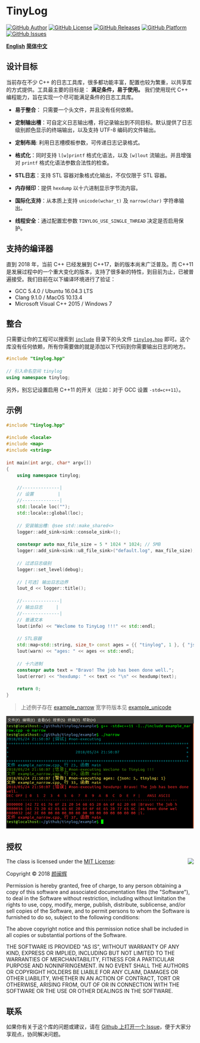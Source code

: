 # TinyLog

[![GitHub Author](https://img.shields.io/badge/%E4%BD%9C%E8%80%85-%E9%A2%9C%E9%97%BD%E8%BE%89-blue.svg)](mailto:yanminhui163@163.com)
[![GitHub License](https://img.shields.io/badge/license-MIT-blue.svg)](https://www.github.com/yanminhui/tinylog/tree/master/LICENSE)
[![GitHub Releases](https://img.shields.io/github/release/yanminhui/tinylog.svg)](https://github.com/yanminhui/tinylog/releases)
[![GitHub Platform](https://img.shields.io/badge/platform-%20linux%20%7C%20macos%20%7C%20windows%20-brightgreen.svg)](https://github.com/yanminhui/tinylog/tree/master/README.md)
[![GitHub Issues](https://img.shields.io/github/issues/yanminhui/tinylog.svg)](https://github.com/yanminhui/tinylog/issues)

[**English**](https://github.com/yanminhui/tinylog/tree/master/README.md)    [**简体中文**](https://github.com/yanminhui/tinylog/tree/master/README_CN.md)

## 设计目标

当前存在不少 C++ 的日志工具库，很多都功能丰富，配置也较为繁重，以共享库的方式提供。工具最主要的目标是： **满足条件，易于使用。** 我们使用现代 C++ 编程能力，旨在实现一个尽可能满足条件的日志工具库。

- **易于整合**： 只需要一个头文件，并且没有任何依赖。

- **定制输出槽**：可自定义日志输出槽，将记录输出到不同目标。默认提供了日志级别颜色显示的终端输出，以及支持 UTF-8 编码的文件输出。

- **定制布局**: 利用日志槽模板参数，可传递日志记录格式。

- **格式化**：同时支持 `l[w]printf` 格式化语法，以及 `[w]lout` 流输出。并且增强对 `printf` 格式化语法参数合法性的检查。

- **STL日志**：支持 STL 容器对象格式化输出，不仅仅限于 STL 容器。

- **内存倾印**：提供 `hexdump` 以十六进制显示字节流内容。

- **国际化支持**：从本质上支持 `unicode(wchar_t)` 及 `narrow(char)` 字符串输出。

- **线程安全**：通过配置宏参数 `TINYLOG_USE_SINGLE_THREAD` 决定是否启用保护。

## 支持的编译器

直到 2018 年，当前 C++ 已经发展到 C++17，新的版本尚末广泛普及。而 C++11 是发展过程中的一个重大变化的版本，支持了很多新的特性，到目前为止，已被普遍接受。我们目前在以下编译环境进行了验证：

- GCC 5.4.0 / Ubuntu 16.04.3 LTS
- Clang 9.1.0 / MacOS 10.13.4
- Microsoft Visual C++ 2015 / Windows 7

## 整合

只需要让你的工程可以搜索到 [`include`](https://github.com/yanminhui/tinylog/tree/master/include) 目录下的头文件 [`tinylog.hpp`](https://github.com/yanminhui/tinylog/tree/master/include/tinylog.hpp)  即可。这个库没有任何依赖，所有你需要做的就是添加以下代码到你需要输出日志的地方。

~~~cpp
#include "tinylog.hpp"

// 引入命名空间 tinylog
using namespace tinylog;
~~~

另外，别忘记设置启用 C++11 的开关（比如：对于 GCC 设置 `-std=c++11`）。

## 示例

~~~cpp
#include "tinylog.hpp"

#include <locale>
#include <map>
#include <string>

int main(int argc, char* argv[])
{
    using namespace tinylog;

    //--------------|
    // 设置         |
    //--------------|
    std::locale loc("");
    std::locale::global(loc);

    // 安装输出槽: @see std::make_shared<>
    logger::add_sink<sink::console_sink>();

    constexpr auto max_file_size = 5 * 1024 * 1024; // 5MB
    logger::add_sink<sink::u8_file_sink>("default.log", max_file_size);

    // 过滤日志级别
    logger::set_level(debug);

    // [可选] 输出日志边界
    lout_d << logger::title();

    //--------------|
    // 输出日志     |
    //--------------|
    // 普通文本
    lout(info) << "Weclome to TinyLog !!!" << std::endl;

    // STL容器
    std::map<std::string, size_t> const ages = {{ "tinylog", 1 }, { "json", 5 }};
    lout(warn) << "ages: " << ages << std::endl;

    // 十六进制
    constexpr auto text = "Bravo! The job has been done well.";
    lout(error) << "hexdump: " << text << "\n" << hexdump(text);

    return 0;
}
~~~

> 上述例子存在 [example_narrow](https://github.com/yanminhui/tinylog/tree/master/example/example_narrow.cpp)
> 宽字符版本见 [example_unicode](https://github.com/yanminhui/tinylog/tree/master/example/example_unicode.cpp)

![example_narrow](https://raw.githubusercontent.com/yanminhui/tinylog/master/example/example_narrow.png)

## 授权

<img align="right" src="http://opensource.org/trademarks/opensource/OSI-Approved-License-100x137.png">

The class is licensed under the [MIT License](http://opensource.org/licenses/MIT):

Copyright &copy; 2018 [颜闽辉](mailto:yanminhui163@163.com)

Permission is hereby granted, free of charge, to any person obtaining a copy
of this software and associated documentation files (the "Software"), to deal
in the Software without restriction, including without limitation the rights
to use, copy, modify, merge, publish, distribute, sublicense, and/or sell
copies of the Software, and to permit persons to whom the Software is
furnished to do so, subject to the following conditions:

The above copyright notice and this permission notice shall be included in all
copies or substantial portions of the Software.

THE SOFTWARE IS PROVIDED "AS IS", WITHOUT WARRANTY OF ANY KIND, EXPRESS OR
IMPLIED, INCLUDING BUT NOT LIMITED TO THE WARRANTIES OF MERCHANTABILITY,
FITNESS FOR A PARTICULAR PURPOSE AND NONINFRINGEMENT. IN NO EVENT SHALL THE
AUTHORS OR COPYRIGHT HOLDERS BE LIABLE FOR ANY CLAIM, DAMAGES OR OTHER
LIABILITY, WHETHER IN AN ACTION OF CONTRACT, TORT OR OTHERWISE, ARISING FROM,
OUT OF OR IN CONNECTION WITH THE SOFTWARE OR THE USE OR OTHER DEALINGS IN THE
SOFTWARE.

## 联系

如果你有关于这个库的问题或建议，请在 [Github 上打开一个 Issue](https://github.com/yanminhui/tinylog/issues/new)，便于大家分享观点，协同解决问题。
